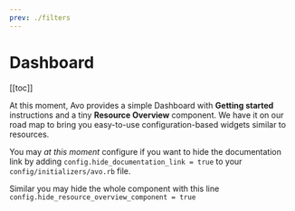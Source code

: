 ```yaml
---
prev: ./filters
---
```


# Dashboard

[[toc]]

At this moment, Avo provides a simple Dashboard with **Getting started** instructions and a tiny **Resource Overview** component. We have it on our road map to bring you easy-to-use configuration-based widgets similar to resources.

You may *at this moment* configure if you want to hide the documentation link by adding `config.hide_documentation_link = true` to your `config/initializers/avo.rb` file.

Similar you may hide the whole component with this line `config.hide_resource_overview_component = true`
